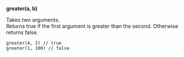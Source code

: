 **greater(a, b)**

Takes two arguments.  
Returns true if the first argument is greater than the second. Otherwise returns false.

    greater(4, 2) // true
    greater(1, 100) // false 